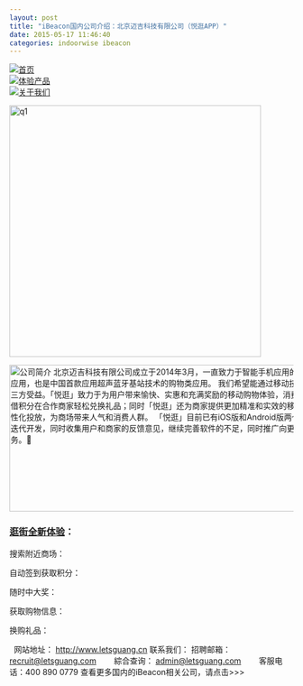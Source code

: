 ```yaml
---
layout: post
title: "iBeacon国内公司介绍：北京迈吉科技有限公司（悦逛APP）"
date: 2015-05-17 11:46:40
categories: indoorwise ibeacon
---
```

<div class="asb asb-post asb-post-01"></div>
 
<div class="clearfix colelem" id="pu969-3">
<div class="browser_width grpelem" id="u969-3-bw"></div>
<nav class="MenuBar clearfix grpelem" id="menuu971">
<div class="MenuItemContainer clearfix grpelem" id="u986"><a class="nonblock nontext MenuItem MenuItemWithSubMenu clearfix colelem" href="http://www.letsguang.cn/main/index.html" id="u987"><img alt="首页" class="MenuItemLabel NoWrap grpelem" id="u989" src="http://www.letsguang.cn/main/images/blank.gif"/></a></div>
<div class="MenuItemContainer clearfix grpelem" id="u2664"><a class="nonblock nontext MenuItem MenuItemWithSubMenu clearfix colelem" href="http://www.letsguang.cn/main/product.html" id="u2665"><img alt="体验产品" class="MenuItemLabel NoWrap grpelem" id="u2668" src="http://www.letsguang.cn/main/images/blank.gif"/></a></div>
<div class="MenuItemContainer clearfix grpelem" id="u2404"><a class="nonblock nontext MenuItem MenuItemWithSubMenu MuseMenuActive clearfix colelem" href="http://www.letsguang.cn/main/about.html" id="u2405"><img alt="关于我们" class="MenuItemLabel NoWrap grpelem" id="u2407" src="http://www.letsguang.cn/main/images/blank.gif"/></a></div>
</nav>
<p><a href="http://www.ibeaconworld.cn/wp-content/uploads/2015/05/q1.jpg"><img alt="q1" class="alignnone wp-image-2796" height="446" src="http://www.ibeaconworld.cn/wp-content/uploads/2015/05/q1-300x300.jpg" width="446"/></a></p>
</div>


<p><img alt="公司简介 北京迈吉科技有限公司成立于2014年3月，一直致力于智能手机应用的开发与推广。「悦逛」是北京迈吉科技有限公司研发的第一款手机应用，也是中国首款应用超声蓝牙基站技术的购物类应用。 我们希望能通过移动技术把个性化服务带回到店内购物体验中，使得消费者、商户、商场三方受益。「悦逛」致力于为用户带来愉快、实惠和充满奖励的移动购物体验，消费者可以通过到达合作商家实现自动签到，自动获取积分，并能凭借积分在合作商家轻松兑换礼品；同时「悦逛」还为商家提供更加精准和实效的移动营销解决方案，精确掌握浏览量和进店客流，实现口碑营销和个性化投放，为商场带来人气和消费人群。 「悦逛」目前已有iOS版和Android版两个版本，适用于市面上大部分的智能手机。我们还会继续进行版本迭代开发，同时收集用户和商家的反馈意见，继续完善软件的不足，同时推广向更多的商场，让更多区域的用户和商家享受到「悦逛」的优质服务。 " class="colelem" height="260" id="u359-14" src="http://www.letsguang.cn/main/images/u359-14.png" width="920"/></p>


<h3><a class="tag_link" href="http://www.ibeaconworld.cn/?tag=%e9%80%9b%e8%a1%97%e5%85%a8%e6%96%b0%e4%bd%93%e9%aa%8c" target="_blank" title="查看关于 逛街全新体验 的文章">逛街全新体验</a>：</h3>


<div class="clearfix colelem" id="u710-9">

搜索附近商场：

自动签到获取积分：

随时中大奖：

获取购物信息：

换购礼品：

 
网站地址：
http://www.letsguang.cn
联系我们：
招聘邮箱： recruit@letsguang.com
       綜合查询： admin@letsguang.com
       客服电话：400 890 0779
查看更多国内的iBeacon相关公司，请点击&gt;&gt;&gt;
 
</div>